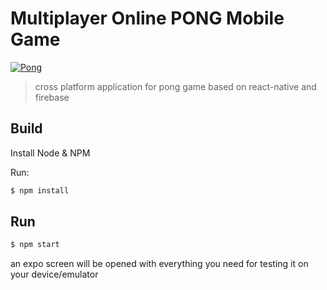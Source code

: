 # Multiplayer Online PONG Mobile Game

[![Pong](https://img.shields.io/badge/awesome%3F-yeah!-blue.svg)]()

> cross platform application for pong game based on react-native and firebase

## Build

Install Node & NPM

Run: 

```bash
$ npm install
```

## Run

```bash
$ npm start
```
an expo screen will be opened with everything you need for testing it on your device/emulator
